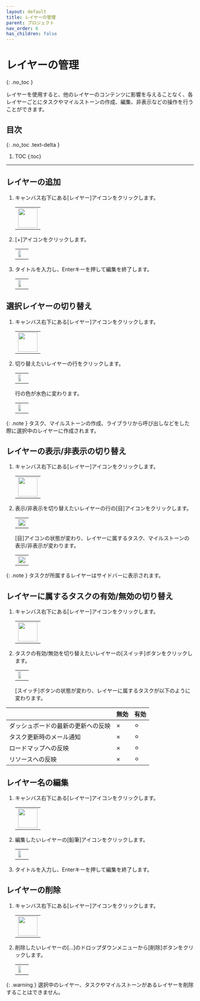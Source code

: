 ```yaml
---
layout: default
title: レイヤーの管理
parent: プロジェクト
nav_order: 6
has_children: false
---
```


# レイヤーの管理
{: .no_toc }

レイヤーを使用すると、他のレイヤーのコンテンツに影響を与えることなく、各レイヤーごとにタスクやマイルストーンの作成、編集、非表示などの操作を行うことができます。

## 目次
{: .no_toc .text-delta }

1. TOC
{:toc}

---

## レイヤーの追加

1. キャンバス右下にある[レイヤー]アイコンをクリックします。

   <table><tr><td>
   <img src="/assets/images/projects/layer/1.png" width="52px">
   </td></tr></table>

2. [+]アイコンをクリックします。

   <table><tr><td>
   <img src="/assets/images/projects/layer/2.png" width="60%">
   </td></tr></table>

3. タイトルを入力し、Enterキーを押して編集を終了します。

   <table><tr><td>
   <img src="/assets/images/projects/layer/3.png" width="60%">
   </td></tr></table>

## 選択レイヤーの切り替え

1. キャンバス右下にある[レイヤー]アイコンをクリックします。

   <table><tr><td>
   <img src="/assets/images/projects/layer/1.png" width="52px">
   </td></tr></table>

2. 切り替えたいレイヤーの行をクリックします。
   
   <table><tr><td>
   <img src="/assets/images/projects/layer/4.png" width="60%">
   </td></tr></table>

   行の色が水色に変わります。

   <table><tr><td>
   <img src="/assets/images/projects/layer/5.png" width="60%">
   </td></tr></table>

{: .note }
タスク、マイルストーンの作成、ライブラリから呼び出しなどをした際に選択中のレイヤーに作成されます。

## レイヤーの表示/非表示の切り替え

1. キャンバス右下にある[レイヤー]アイコンをクリックします。

   <table><tr><td>
   <img src="/assets/images/projects/layer/1.png" width="52px">
   </td></tr></table>

2. 表示/非表示を切り替えたいレイヤーの行の[目]アイコンをクリックします。
   
   <table><tr><td>
   <img src="/assets/images/projects/layer/6.png" width="100%">
   </td></tr></table>

   [目]アイコンの状態が変わり、レイヤーに属するタスク、マイルストーンの表示/非表示が変わります。

   <table><tr><td>
   <img src="/assets/images/projects/layer/7.png" width="100%">
   </td></tr></table>

{: .note }
タスクが所属するレイヤーはサイドバーに表示されます。

## レイヤーに属するタスクの有効/無効の切り替え

1. キャンバス右下にある[レイヤー]アイコンをクリックします。

   <table><tr><td>
   <img src="/assets/images/projects/layer/1.png" width="52px">
   </td></tr></table>

2. タスクの有効/無効を切り替えたいレイヤーの[スイッチ]ボタンをクリックします。

   <table><tr><td>
   <img src="/assets/images/projects/layer/8.png" width="60%">
   </td></tr></table>

   [スイッチ]ボタンの状態が変わり、レイヤーに属するタスクが以下のように変わります。

|                              | 無効 | 有効 |
| :------------------------------------- | :----- | :----- |
| ダッシュボードの最新の更新への反映          | ×      | ⚪︎      |
| タスク更新時のメール通知                  | ×      | ⚪︎      |
| ロードマップへの反映                     | ×      | ⚪︎      |
| リソースへの反映                         | ×      | ⚪︎      |

## レイヤー名の編集

1. キャンバス右下にある[レイヤー]アイコンをクリックします。

   <table><tr><td>
   <img src="/assets/images/projects/layer/1.png" width="52px">
   </td></tr></table>

2. 編集したいレイヤーの[鉛筆]アイコンをクリックします。

   <table><tr><td>
   <img src="/assets/images/projects/layer/9.png" width="60%">
   </td></tr></table>

3. タイトルを入力し、Enterキーを押して編集を終了します。

## レイヤーの削除

1. キャンバス右下にある[レイヤー]アイコンをクリックします。

   <table><tr><td>
   <img src="/assets/images/projects/layer/1.png" width="52px">
   </td></tr></table>

2. 削除したいレイヤーの[...]のドロップダウンメニューから[削除]ボタンをクリックします。

   <table><tr><td>
   <img src="/assets/images/projects/layer/10.png" width="60%">
   </td></tr></table>

{: .warning }
選択中のレイヤー、タスクやマイルストーンがあるレイヤーを削除することはできません。
